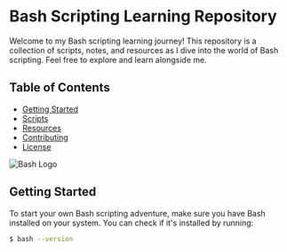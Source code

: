 # Bash Scripting Learning Repository

Welcome to my Bash scripting learning journey! This repository is a collection of scripts, notes, and resources as I dive into the world of Bash scripting. Feel free to explore and learn alongside me.

## Table of Contents
- [Getting Started](#getting-started)
- [Scripts](#scripts)
- [Resources](#resources)
- [Contributing](#contributing)
- [License](#license)

![Bash Logo](https://media.tenor.com/5ry-200hErMAAAAd/hacker-hacker-man.gif)

## Getting Started

To start your own Bash scripting adventure, make sure you have Bash installed on your system. You can check if it's installed by running:

```bash
$ bash --version
